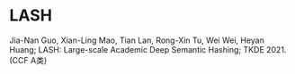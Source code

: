 # LASH

Jia-Nan Guo, Xian-Ling Mao, Tian Lan, Rong-Xin Tu, Wei Wei, Heyan Huang; LASH: Large-scale Academic Deep Semantic Hashing; TKDE 2021. (CCF A类)
